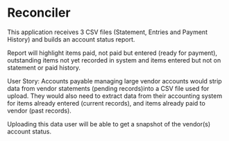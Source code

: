 # Reconciler

This application receives 3 CSV files (Statement, Entries and Payment History) and builds an account status report.

Report will highlight items paid, not paid but entered (ready for payment), outstanding items not yet recorded in system and items entered but not on statement or paid history.

User Story:
Accounts payable managing large vendor accounts would strip data from vendor statements (pending records)into a CSV file used for upload. 
They would also need to extract data from their accounting system for items already entered (current records), 
and items already paid to vendor (past records).

Uploading this data user will be able to get a snapshot of the vendor(s) account status. 

